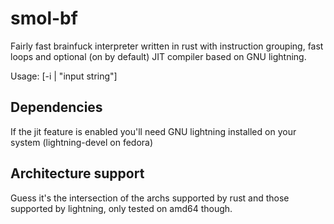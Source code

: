 # smol-bf

Fairly fast brainfuck interpreter written in rust with instruction grouping, fast loops and optional (on by default) JIT compiler based on GNU lightning.

Usage: <binary> [-i <input-file> | "input string"]

## Dependencies

If the jit feature is enabled you'll need GNU lightning installed on your system (lightning-devel on fedora)

## Architecture support

Guess it's the intersection of the archs supported by rust and those supported by lightning, only tested on amd64 though.
